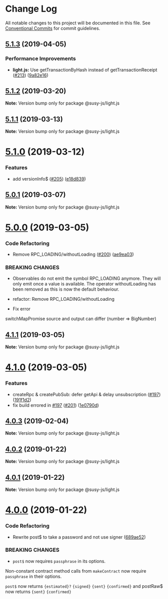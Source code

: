 # Change Log

All notable changes to this project will be documented in this file.
See [Conventional Commits](https://conventionalcommits.org) for commit guidelines.

## [5.1.3](https://octonion.institute/susytech/js-libs/tree/master/packages/light.js/compare/v5.1.2...v5.1.3) (2019-04-05)


### Performance Improvements

* **light.js:** Use getTransactionByHash instead of getTransactionReceipt ([#213](https://octonion.institute/susytech/js-libs/tree/master/packages/light.js/issues/213)) ([9a82e16](https://octonion.institute/susytech/js-libs/tree/master/packages/light.js/commit/9a82e16))





## [5.1.2](https://octonion.institute/susytech/js-libs/tree/master/packages/light.js/compare/v5.1.1...v5.1.2) (2019-03-20)

**Note:** Version bump only for package @susy-js/light.js





## [5.1.1](https://octonion.institute/susytech/js-libs/tree/master/packages/light.js/compare/v5.1.0...v5.1.1) (2019-03-13)

**Note:** Version bump only for package @susy-js/light.js





# [5.1.0](https://octonion.institute/susytech/js-libs/tree/master/packages/light.js/compare/v5.0.1...v5.1.0) (2019-03-12)


### Features

* add versionInfo$ ([#205](https://octonion.institute/susytech/js-libs/tree/master/packages/light.js/issues/205)) ([e18d839](https://octonion.institute/susytech/js-libs/tree/master/packages/light.js/commit/e18d839))





## [5.0.1](https://octonion.institute/susytech/js-libs/tree/master/packages/light.js/compare/v5.0.0...v5.0.1) (2019-03-07)

**Note:** Version bump only for package @susy-js/light.js





# [5.0.0](https://octonion.institute/susytech/js-libs/tree/master/packages/light.js/compare/v4.1.1...v5.0.0) (2019-03-05)


### Code Refactoring

* Remove RPC_LOADING/withoutLoading ([#200](https://octonion.institute/susytech/js-libs/tree/master/packages/light.js/issues/200)) ([ae9ea03](https://octonion.institute/susytech/js-libs/tree/master/packages/light.js/commit/ae9ea03))


### BREAKING CHANGES

* Observables do not emit the symbol RPC_LOADING anymore. They will
only emit once a value is available. The operator withoutLoading
has been removed as this is now the default behaviour.

* refactor: Remove RPC_LOADING/withoutLoading

* Fix error

switchMapPromise source and output can differ (number => BigNumber)





## [4.1.1](https://octonion.institute/susytech/js-libs/tree/master/packages/light.js/compare/v4.1.0...v4.1.1) (2019-03-05)

**Note:** Version bump only for package @susy-js/light.js





# [4.1.0](https://octonion.institute/susytech/js-libs/tree/master/packages/light.js/compare/v4.0.3...v4.1.0) (2019-03-05)


### Features

* createRpc & createPubSub: defer getApi & delay unsubscription ([#197](https://octonion.institute/susytech/js-libs/tree/master/packages/light.js/issues/197)) ([191f1d2](https://octonion.institute/susytech/js-libs/tree/master/packages/light.js/commit/191f1d2))
* fix build errored in [#197](https://octonion.institute/susytech/js-libs/tree/master/packages/light.js/issues/197) ([#201](https://octonion.institute/susytech/js-libs/tree/master/packages/light.js/issues/201)) ([1e0790d](https://octonion.institute/susytech/js-libs/tree/master/packages/light.js/commit/1e0790d))





## [4.0.3](https://octonion.institute/susytech/js-libs/tree/master/packages/light.js/compare/v4.0.2...v4.0.3) (2019-02-04)

**Note:** Version bump only for package @susy-js/light.js





## [4.0.2](https://octonion.institute/susytech/js-libs/tree/master/packages/light.js/compare/v4.0.1...v4.0.2) (2019-01-22)

**Note:** Version bump only for package @susy-js/light.js





## [4.0.1](https://octonion.institute/susytech/js-libs/tree/master/packages/light.js/compare/v4.0.0...v4.0.1) (2019-01-22)

**Note:** Version bump only for package @susy-js/light.js





# [4.0.0](https://octonion.institute/susytech/js-libs/tree/master/packages/light.js/compare/v3.0.31...v4.0.0) (2019-01-22)


### Code Refactoring

* Rewrite post$ to take a password and not use signer ([689ae52](https://octonion.institute/susytech/js-libs/tree/master/packages/light.js/commit/689ae52))


### BREAKING CHANGES

* `post$` now requires `passphrase` in its options.

Non-constant contract method calls from `makeContract` now require `passphrase` in their options.

`post$` now returns `{estimated}?` `{signed}` `{sent}` `{confirmed}` and postRaw$ now returns `{sent}` `{confirmed}`
